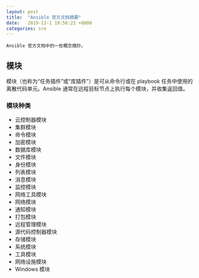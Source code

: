 ```yaml
---
layout: post
title:  "Ansible 官方文档摘要"
date:   2019-12-1 19:56:22 +0800
categories: sre
---
```


    Ansible 官方文档中的一些概念摘抄。

## 模块

模块（也称为“任务插件”或“库插件”）是可从命令行或在 playbook 任务中使用的离散代码单元。Ansible 通常在远程目标节点上执行每个模块，并收集返回值。

### 模块种类

* 云控制器模块
* 集群模块
* 命令模块
* 加密模块
* 数据库模块
* 文件模块
* 身份模块
* 列表模块
* 消息模块
* 监控模块
* 网络工具模块
* 网络模块
* 通知模块
* 打包模块
* 远程管理模块
* 源代码控制器模块
* 存储模块
* 系统模块
* 工具模块
* 网络设施模块
* Windows 模块